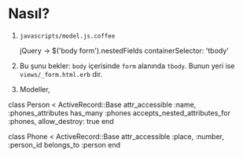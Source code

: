 # Nasıl?

1. `javascripts/model.js.coffee`

    jQuery ->
        $('body form').nestedFields
            containerSelector: 'tbody'

2. Bu şunu bekler: `body` içerisinde `form` alanında `tbody`. Bunun yeri ise `views/_form.html.erb` dir.

3. Modeller,

  class Person < ActiveRecord::Base
    attr_accessible :name, :phones_attributes
    has_many :phones
    accepts_nested_attributes_for :phones, allow_destroy: true
  end

  class Phone < ActiveRecord::Base
    attr_accessible :place, :number, :person_id
    belongs_to :person
  end

